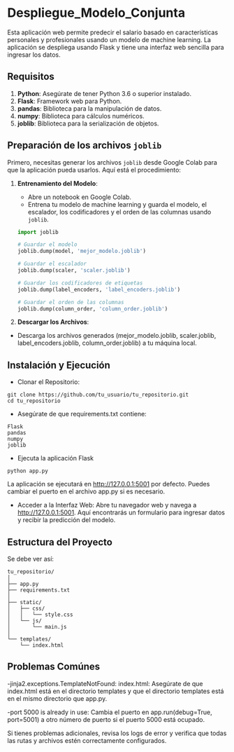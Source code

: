 # Despliegue_Modelo_Conjunta
Esta aplicación web permite predecir el salario basado en características personales y profesionales usando un modelo de machine learning. La aplicación se despliega usando Flask y tiene una interfaz web sencilla para ingresar los datos.

## Requisitos

1. **Python**: Asegúrate de tener Python 3.6 o superior instalado.
2. **Flask**: Framework web para Python.
3. **pandas**: Biblioteca para la manipulación de datos.
4. **numpy**: Biblioteca para cálculos numéricos.
5. **joblib**: Biblioteca para la serialización de objetos.

## Preparación de los archivos `joblib`

Primero, necesitas generar los archivos `joblib` desde Google Colab para que la aplicación pueda usarlos. Aquí está el procedimiento:

1. **Entrenamiento del Modelo**:
   - Abre un notebook en Google Colab.
   - Entrena tu modelo de machine learning y guarda el modelo, el escalador, los codificadores y el orden de las columnas usando `joblib`.

   ```python
   import joblib

   # Guardar el modelo
   joblib.dump(model, 'mejor_modelo.joblib')

   # Guardar el escalador
   joblib.dump(scaler, 'scaler.joblib')

   # Guardar los codificadores de etiquetas
   joblib.dump(label_encoders, 'label_encoders.joblib')

   # Guardar el orden de las columnas
   joblib.dump(column_order, 'column_order.joblib')
   
2. **Descargar los Archivos**:
  - Descarga los archivos generados (mejor_modelo.joblib, scaler.joblib, label_encoders.joblib, column_order.joblib) a tu máquina local.
    
## Instalación y Ejecución
  - Clonar el Repositorio:
```
git clone https://github.com/tu_usuario/tu_repositorio.git
cd tu_repositorio
```
  - Asegúrate de que requirements.txt contiene:
```
Flask
pandas
numpy
joblib
```
  - Ejecuta la aplicación Flask
```
python app.py
```
La aplicación se ejecutará en http://127.0.0.1:5001 por defecto. Puedes cambiar el puerto en el archivo app.py si es necesario.

  - Acceder a la Interfaz Web:
  Abre tu navegador web y navega a http://127.0.0.1:5001.
  Aquí encontrarás un formulario para ingresar datos y recibir la predicción del modelo.

## Estructura del Proyecto

Se debe ver así:

```arduino
tu_repositorio/
│
├── app.py
├── requirements.txt
│
├── static/
│   ├── css/
│   │   └── style.css
│   └── js/
│       └── main.js
│
└── templates/
    └── index.html
```

## Problemas Comúnes
  -jinja2.exceptions.TemplateNotFound: index.html:
  Asegúrate de que index.html está en el directorio templates y que el directorio templates está en el mismo directorio que app.py.

  -port 5000 is already in use:
  Cambia el puerto en app.run(debug=True, port=5001) a otro número de puerto si el puerto 5000 está ocupado.

Si tienes problemas adicionales, revisa los logs de error y verifica que todas las rutas y archivos estén correctamente configurados.
